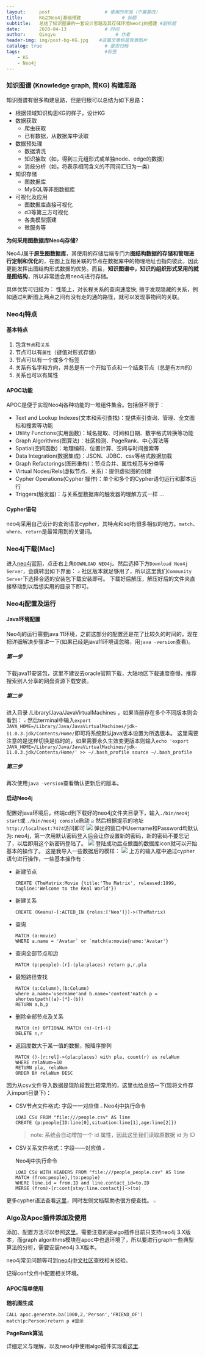 ```yaml
---
layout:     post                    # 使用的布局（不需要改）
title:      KG之Neo4j基础搭建               # 标题
subtitle:   总结了知识图谱的一套设计思路及其存储环境Neo4j的搭建 #副标题
date:       2020-04-13              # 时间
author:     Qingyu                      # 作者
header-img: img/post-bg-KG.jpg    #这篇文章标题背景图片
catalog: true                       # 是否归档
tags:                               #标签
    - KG
    - Neo4j
---
```


### 知识图谱 (Knowledge graph, 简KG) 构建思路
知识图谱有很多构建思路，但是归根可以总结为如下思路：
- 根据领域知识构思KG的样子，设计KG
- 数据获取
  - 爬虫获取
  - 已有数据，从数据库中读取
- 数据预处理
  - 数据清洗
  - 知识抽取（如，得到三元组形式或单独node、edge的数据）
  - 消歧分析（如，将表示相同含义的不同词汇归为一类）
- 知识存储
  - 图数据库
  - MySQL等非图数据库
- 可视化及应用
  - 图数据库直接可视化
  - d3等第三方可视化
  - 各类模型搭建
  - 微服务等

**为何采用图数据库Neo4j存储?**

Neo4J属于**原生图数据库**，其使用的存储后端专门为**图结构数据的存储和管理进行定制和优化**的，在图上互相关联的节点在数据库中的物理地址也指向彼此，因此更能发挥出图结构形式数据的优势。而且，**知识图谱中，知识的组织形式采用的就是图结构**，所以非常适合用neo4j进行存储。

具体优势可归结为：
性能上，对长程关系的查询速度快; 擅于发现隐藏的关系，例如通过判断图上两点之间有没有走的通的路径，就可以发现事物间的关联。

### Neo4j特点

#### 基本特点
1. 包含`节点`和`关系`
2. 节点可以有`属性`（键值对形式存储）
3. 节点可以有一个或多个标签
4. 关系有名字和方向，并总是有一个开始节点和一个结束节点（总是有`方向`的）
5. 关系也可以有属性

#### APOC功能
APOC是便于实现Neo4j各种功能的一堆组件集合。包括但不限于：
- Text and Lookup Indexes(文本和索引查找)：提供索引查询、管理、全文图标和搜索等功能
- Utility Functions(实用函数)：域名提取、时间和日期、数字格式转换等功能
- Graph Algorithms(图算法)：社区检测、PageRank、中心算法等
- Spatial(空间函数)：地理编码、位置计算、空间与时间搜索等
- Data Integration(数据集成)：JSON、JDBC、csv等格式数据加载
- Graph Refactorings(图形重构)：节点合并、属性规范与分类等
- Virtual Nodes/Rels(虚拟节点、关系)：提供虚拟图的创建
- Cypher Operations(Cypher 操作)：单个和多个的Cypher语句运行和脚本运行
- Triggers(触发器)：与关系型数据库的触发器的理解方式一样
  ...

#### Cypher语句
neo4j采用自己设计的查询语言cypher，其特点和sql有很多相似的地方。`match`、`where`、`return`是最常用到的关键词。

### Neo4j下载(Mac)
进入[neo4j官网](https://neo4j.com/)，点击右上角`DOWNLOAD NEO4j`。然后选择下方`Download Neo4j Server`，会跳转出如下界面：
<img src="https://tva1.sinaimg.cn/large/007S8ZIlly1gdscwfqqqcj30un0u0qb8.jpg" style="zoom: 40%;" />
社区版本就足够用了，所以这里我们`Community Server`下选择合适的安装包下载安装即可。
下载好后解压，解压好后的文件夹直接移动到以后想实用的目录下即可。

### Neo4j配置及运行

#### Java环境配置
Neo4j的运行需要java 11环境，之前这部分的配置还是花了比较久的时间的，现在把详细解决步骤讲一下(如果已经是java11环境请忽略，用`java -version`查看)。

##### 第一步
下载java11安装包，这里不建议去oracle官网下载，大陆地区下载速度奇慢，推荐搜索别人分享的网盘资源下载安装。

##### 第二步
进入目录 /Library/Java/JavaVirtualMachines ，如果当前存在多个不同版本则会看到：
<img src="https://tva1.sinaimg.cn/large/007S8ZIlly1gdscwxnflyj31660lq1d4.jpg" style="zoom: 33%;" />
然后terminal中输入`export JAVA_HOME=/Library/Java/JavaVirtualMachines/jdk-11.0.3.jdk/Contents/Home/`即可将系统默认java版本设置为所选版本。
这里需要注意的是这样切换是临时的，如果需要永久生效变更版本则输入`echo 'export JAVA_HOME=/Library/Java/JavaVirtualMachines/jdk-11.0.3.jdk/Contents/Home/' >> ~/.bash_profile source ~/.bash_profile`

##### 第三步
再次使用`java -version`查看确认更新后的版本。

#### 启动Neo4j
配置好java环境后，终端cd到下载好的neo4j文件夹目录下，输入`./bin/neo4j start`或 `./bin/neo4j console`启动
<img src="https://tva1.sinaimg.cn/large/007S8ZIlly1gdsd27y5msj31740iuniv.jpg" style="zoom: 50%;" />
然后根据提示的地址`http://localhost:7474`访问即可
![](https://tva1.sinaimg.cn/large/007S8ZIlly1gdscx52h53j31680li40e.jpg)
弹出的窗口中Username和Password均默认为: neo4j，第一次用默认密码登入后会让你设置新的密码，新的密码不要忘记了，以后即用这个新密码登陆了。
![](https://tva1.sinaimg.cn/large/007S8ZIlly1gdscxd4metj31680l8gpe.jpg)
登陆成功后点做面的数据库icon就可以开始基本的操作了。
这是我导入一些数据后的模样：
![](https://tva1.sinaimg.cn/large/007S8ZIlly1gdscxte9zbj316c0l4gr1.jpg)
上方的输入框中通过cypher语句进行操作，一些基本操作有：
- 新建节点

  ```cypher
  CREATE (TheMatrix:Movie {title:'The Matrix', released:1999, tagline:'Welcome to the Real World'})
  ```

- 新建关系

  ```cypher
  CREATE (Keanu)-[:ACTED_IN {roles:['Neo']}]->(TheMatrix)
  ```

- 查询

  ```cypher
  MATCH (a:movie)
  WHERE a.name = 'Avatar` or `match(a:movie{name:'Avatar'}
  ```

- 查询全部节点和边

  ```cypher
  MATCH (p:people)-[r]-(pla:places) return p,r,pla
  ```

- 最短路径查找

  ```cypher
  MATCH (a:Column),(b:Column) 
  where a.name='username'and b.name='content'match p = shortestpath((a)-[*]-(b)) 
  RETURN a,b,p
  ```

- 删除全部节点及关系

  ```cypher
  MATCH (n) OPTIONAL MATCH (n)-[r]-() 
  DELETE n,r
  ```

- 返回度数大于某一值的数据，按降序排列

  ```cypher
  MATCH ()-[r:rel]->(pla:places) with pla, count(r) as relaNum 
  WHERE relaNum>=10 
  RETURN pla, relaNum 
  ORDER BY relaNum DESC
  ```

因为从csv文件导入数据是现阶段我比较常用的，这里也给总结一下(现将文件存入import目录下)：
- CSV节点文件格式: 字段一一对应值
  <img src="https://tva1.sinaimg.cn/large/007S8ZIlly1gdsd3a99fvj30se0p0tfk.jpg" style="zoom: 33%;" />
  Neo4j中执行命令 
  
  ```cypher
  LOAD CSV FROM "file:///people.csv" AS line 
  CREATE (p:people{ID:line[0],situation:line[1],age:line[2]})
  ```
  
  >  note: 系统会自动增加一个 id 属性，因此这里我们读取原数据 id 为 ID
  
- CSV关系文件格式：字段——对应值
  <img src="https://tva1.sinaimg.cn/large/007S8ZIlly1gdsd27y5msj31740iuniv.jpg" style="zoom: 33%;" />
  
  Neo4j中执行命令
  
  ```cypher
  LOAD CSV WITH HEADERS FROM "file:///people_people.csv" AS line 
  MATCH (from:people),(to:people) 
  WHERE line.id = from.ID and line.contact_id=to.ID 
  MERGE (from)-[r:cont{stay:line.contact}]->(to)
  ```

更多cypher语法查看[这里](https://neo4j.com/docs/cypher-refcard/current/)，同时左侧文档帮助也很方便查找。
<img src="https://tva1.sinaimg.cn/large/007S8ZIlly1gdsd46x6lkj30u00uktg0.jpg" style="zoom:33%;" />

### Algo及Apoc插件添加及使用

添加、配置方法可以参照[这里](https://www.cnblogs.com/jpfss/p/11392930.html)。需要注意的是algo插件目前只支持neo4j 3.X版本，而graph algorithms模块在apoc中也退环境了，所以要进行graph一些典型算法的分析，需要安装neo4j 3.X版本。

neo4j常见问题等可到[neo4j中文社区](https://neo4j.com.cn/)查找相关经验。

记得conf文件中配置相关环境。

#### APOC简单使用

**随机图生成**

```cypher
CALL apoc.generate.ba(1000,2,'Person','FRIEND_OF')
match(p:Person)return p #显示
```

**PageRank算法**

详细定义与理解，以及neo4j中使用algo插件实现看[这里](https://neo4j.com/docs/graph-algorithms/current/algorithms/page-rank/#algorithms-pagerank-usecase).

